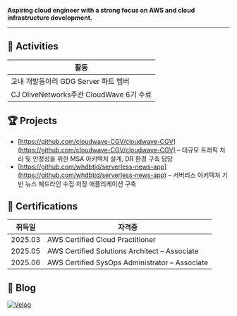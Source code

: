 **Aspiring cloud engineer with a strong focus on AWS and cloud infrastructure development.**

---
## 📌 Activities

| 활동 |
|------|
| 교내 개발동아리 GDG Server 파트 멤버 |
| CJ OliveNetworks주관 CloudWave 6기 수료 |

## 🏆 Projects

- [https://github.com/cloudwave-CGV/cloudwave-CGV](https://github.com/cloudwave-CGV/cloudwave-CGV) – 대규모 트래픽 처리 및 안정성을 위한 MSA 아키텍처 설계, DR 환경 구축 담당  
- [https://github.com/whdbtjd/serverless-news-app](https://github.com/whdbtjd/serverless-news-app) – 서버리스 아키텍처 기반 뉴스 헤드라인 수집·저장 애플리케이션 구축

## 🏅 Certifications

| 취득일 | 자격증 |
|--------|--------|
| 2025.03 | AWS Certified Cloud Practitioner |
| 2025.05 | AWS Certified Solutions Architect – Associate |
| 2025.06 | AWS Certified SysOps Administrator – Associate |

## 📝 Blog

[![Velog](https://img.shields.io/badge/Velog-20C997?style=for-the-badge&logo=velog&logoColor=white)](https://velog.io/@whdbtjd/posts)
